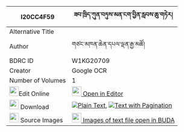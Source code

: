 |I20CC4F59|ཟབ་ཁྲིད་ཀུན་བཏུས་མན་ངག་བྱིན་རླབས་ཆུ་གཏེར། 
| --- | --- 
|Alternative Title |
|Author| གཙང་མཁན་ཆེན་དཔལ་ལྡན་རྒྱ་མཚོ།
|BDRC ID | W1KG20709
|Creator | Google OCR
|Number of Volumes| 1
|<img width="25" src="https://img.icons8.com/color/25/000000/edit-property.png">Edit Online| [<img width="25" src="https://avatars.githubusercontent.com/u/45091458?s=200&v=4"> Open in Editor](http://editor.openpecha.org/I20CC4F59)
|<img width="25" src="https://img.icons8.com/fluent/48/000000/download-2.png"/>  Download | [![](https://img.icons8.com/color/20/000000/txt.png)Plain Text](https://github.com/Openpecha/I20CC4F59/releases/download/v1/zab_tri_kuntu_mengak_jinlab_ch_plain_I20CC4F59.zip), [![](https://img.icons8.com/color/20/000000/txt.png)Text with Pagination](https://github.com/Openpecha/I20CC4F59/releases/download/v1/zab_tri_kuntu_mengak_jinlab_ch_pages_I20CC4F59.zip)
|<img width="25" src="https://img.icons8.com/plasticine/100/000000/pictures-folder.png"/>  Source Images | [<img width="25" src="https://library.bdrc.io/icons/BUDA-small.svg"> Images of text file open in BUDA](https://library.bdrc.io/show/bdr:W1KG20709)